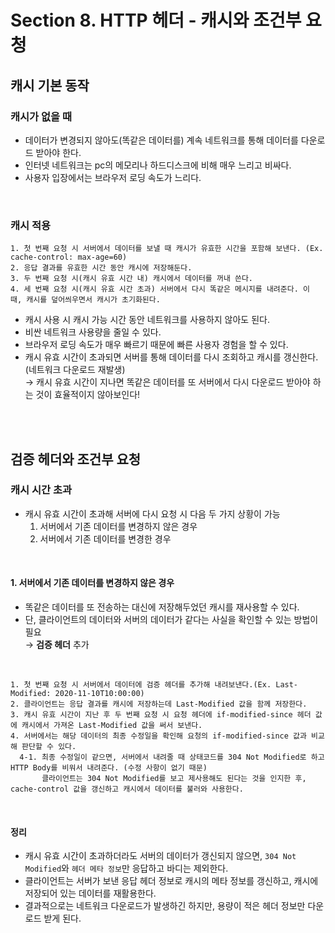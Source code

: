 # Section 8. HTTP 헤더 - 캐시와 조건부 요청
## 캐시 기본 동작
### 캐시가 없을 때
- 데이터가 변경되지 않아도(똑같은 데이터를) 계속 네트워크를 통해 데이터를 다운로드 받아야 한다.
- 인터넷 네트워크는 pc의 메모리나 하드디스크에 비해 매우 느리고 비싸다.
- 사용자 입장에서는 브라우저 로딩 속도가 느리다.
<br>

### 캐시 적용
```
1. 첫 번째 요청 시 서버에서 데이터를 보낼 때 캐시가 유효한 시간을 포함해 보낸다. (Ex. cache-control: max-age=60)
2. 응답 결과를 유효한 시간 동안 캐시에 저장해둔다.
3. 두 번째 요청 시(캐시 유효 시간 내) 캐시에서 데이터를 꺼내 쓴다.
4. 세 번째 요청 시(캐시 유효 시간 초과) 서버에서 다시 똑같은 메시지를 내려준다. 이 때, 캐시를 덮어씌우면서 캐시가 초기화된다.
```
- 캐시 사용 시 캐시 가능 시간 동안 네트워크를 사용하지 않아도 된다.
- 비싼 네트워크 사용량을 줄일 수 있다.
- 브라우저 로딩 속도가 매우 빠르기 때문에 빠른 사용자 경험을 할 수 있다.
- 캐시 유효 시간이 초과되면 서버를 통해 데이터를 다시 조회하고 캐시를 갱신한다.(네트워크 다운로드 재발생) <br>
→ 캐시 유효 시간이 지나면 똑같은 데이터를 또 서버에서 다시 다운로드 받아야 하는 것이 효율적이지 않아보인다!
<br>
<br>

## 검증 헤더와 조건부 요청
### 캐시 시간 초과
- 캐시 유효 시간이 초과해 서버에 다시 요청 시 다음 두 가지 상황이 가능
  1. 서버에서 기존 데이터를 변경하지 않은 경우
  2. 서버에서 기존 데이터를 변경한 경우
<br>

#### 1. 서버에서 기존 데이터를 변경하지 않은 경우
- 똑같은 데이터를 또 전송하는 대신에 저장해두었던 캐시를 재사용할 수 있다.
- 단, 클라이언트의 데이터와 서버의 데이터가 같다는 사실을 확인할 수 있는 방법이 필요 <br>
→ **검증 헤더** 추가
<br>

```
1. 첫 번째 요청 시 서버에서 데이터에 검증 헤더를 추가해 내려보낸다.(Ex. Last-Modified: 2020-11-10T10:00:00)
2. 클라이언트는 응답 결과를 캐시에 저장하는데 Last-Modified 값을 함께 저장한다.
3. 캐시 유효 시간이 지난 후 두 번째 요청 시 요청 헤더에 if-modified-since 헤더 값에 캐시에서 가져온 Last-Modified 값을 써서 보낸다.
4. 서버에서는 해당 데이터의 최종 수정일을 확인해 요청의 if-modified-since 값과 비교해 판단할 수 있다.
  4-1. 최종 수정일이 같으면, 서버에서 내려줄 때 상태코드를 304 Not Modified로 하고 HTTP Body를 비워서 내려준다. (수정 사항이 없기 때문)
       클라이언트는 304 Not Modified를 보고 제사용해도 된다는 것을 인지한 후, cache-control 값을 갱신하고 캐시에서 데이터를 불러와 사용한다.
```
<br>

#### 정리
- 캐시 유효 시간이 초과하더라도 서버의 데이터가 갱신되지 않으면, `304 Not Modified`와 `헤더 메타 정보`만 응답하고 바디는 제외한다.
- 클라이언트는 서버가 보낸 응답 헤더 정보로 캐시의 메타 정보를 갱신하고, 캐시에 저장되어 있는 데이터를 재활용한다.
- 결과적으로는 네트워크 다운로드가 발생하긴 하지만, 용량이 적은 헤더 정보만 다운로드 받게 된다.
